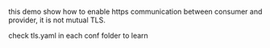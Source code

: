 this demo show how to enable https communication between consumer and provider, 
it is not mutual TLS.


check tls.yaml in each conf folder to learn